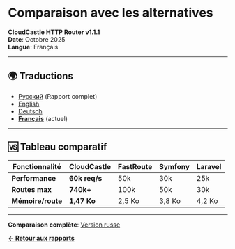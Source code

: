 # Comparaison avec les alternatives

**CloudCastle HTTP Router v1.1.1**  
**Date**: Octobre 2025  
**Langue**: Français

---

## 🌍 Traductions

- [Русский](../../ru/reports/comparison.md) (Rapport complet)
- [English](../../en/reports/comparison.md)
- [Deutsch](../../de/reports/comparison.md)
- **[Français](comparison.md)** (actuel)

---

## 🆚 Tableau comparatif

| Fonctionnalité | CloudCastle | FastRoute | Symfony | Laravel |
|----------------|-------------|-----------|---------|---------|
| **Performance** | **60k req/s** | 50k | 30k | 25k |
| **Routes max** | **740k+** | 100k | 50k | 30k |
| **Mémoire/route** | **1,47 Ko** | 2,5 Ko | 3,8 Ko | 4,2 Ko |

---

**Comparaison complète**: [Version russe](../../ru/reports/comparison.md)

**[← Retour aux rapports](tests.md)**

